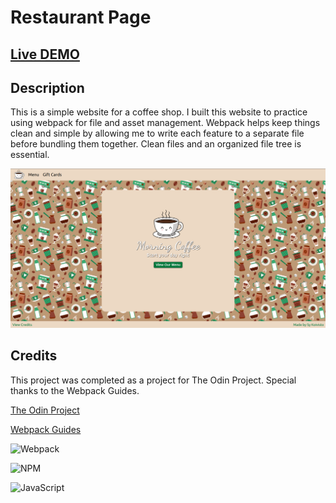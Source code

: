# Restaurant Page

## [Live DEMO](https://sykoivisto.github.io/restaurant-page/)

## Description

This is a simple website for a coffee shop.
I built this website to practice using webpack for file and asset management. Webpack helps keep things clean and simple by allowing me to write each feature to a separate file before bundling them together. Clean files and an organized file tree is essential.

![preview of the website](./screenshot.png)

## Credits

This project was completed as a project for The Odin Project. Special thanks to the Webpack Guides.

[The Odin Project](https://www.theodinproject.com/)

[Webpack Guides](https://webpack.js.org/guides/getting-started/)

![Webpack](https://img.shields.io/badge/webpack-%238DD6F9.svg?style=for-the-badge&logo=webpack&logoColor=black)

![NPM](https://img.shields.io/badge/NPM-%23000000.svg?style=for-the-badge&logo=npm&logoColor=white)

![JavaScript](https://img.shields.io/badge/javascript-%23323330.svg?style=for-the-badge&logo=javascript&logoColor=%23F7DF1E)
